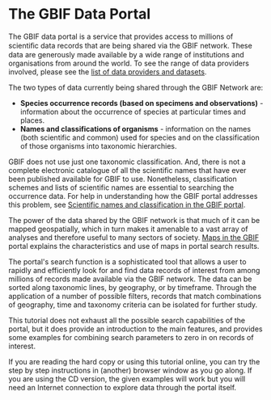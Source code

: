 # The GBIF Data Portal #

The GBIF data portal is a service that provides access to millions of scientiﬁc data
records that are being shared via the GBIF network. These data are generously made
available by a wide range of institutions and organisations from around the world. To see
the range of data providers involved, please see the [list of data providers and datasets](http://data.gbif.org/dataset).

The two types of data currently being shared through the GBIF Network are:

  * **Species occurrence records (based on specimens and observations)** - information about the occurrence of species at particular times and places.
  * **Names and classifications of organisms** - information on the names (both scientific and common) used for species and on the classification of those organisms into taxonomic hierarchies.


GBIF does not use just one taxonomic classification. And, there is not a complete electronic catalogue of all the scientific names that have ever been published available for GBIF to use. Nonetheless, classification schemes and lists of scientific names are essential to searching the occurrence data. For help in understanding how the GBIF portal addresses this problem, see [Scientific names and classification in the GBIF portal](http://data.gbif.org/tutorial/taxonomy).

The power of the data shared by the GBIF network is that much of it can be mapped geospatially, which in turn makes it amenable to a vast array of analyses and therefore useful to many sectors of society. [Maps in the GBIF](http://data.gbif.org/tutorial/maps) portal explains the characteristics and use of maps in portal search results.

The portal's search function is a sophisticated tool that allows a user to rapidly and efficiently look for and find data records of interest from among millions of records made available via the GBIF network. The data can be sorted along taxonomic lines, by geography, or by timeframe. Through the application of a number of possible filters, records that match combinations of geography, time and taxonomy criteria can be isolated for further study.

This tutorial does not exhaust all the possible search capabilities of the portal, but it does provide an introduction to the main features, and provides some examples for combining search parameters to zero in on records of interest.

If you are reading the hard copy or using this tutorial online, you can try the step by step instructions in (another) browser window as you go along. If you are using the CD version, the given examples will work but you will need an Internet connection to explore data through the portal itself.